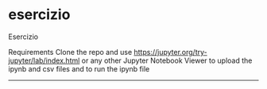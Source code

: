 # esercizio
Esercizio

Requirements
Clone the repo and use https://jupyter.org/try-jupyter/lab/index.html or any other Jupyter Notebook Viewer to upload the ipynb and csv files and to run the ipynb file
***


